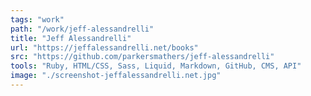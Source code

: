 ```yaml
---
tags: "work"
path: "/work/jeff-alessandrelli"
title: "Jeff Alessandrelli"
url: "https://jeffalessandrelli.net/books"
src: "https://github.com/parkersmathers/jeff-alessandrelli"
tools: "Ruby, HTML/CSS, Sass, Liquid, Markdown, GitHub, CMS, API"
image: "./screenshot-jeffalessandrelli.net.jpg"
---
```


